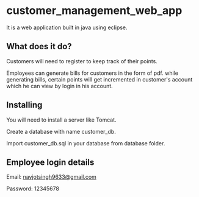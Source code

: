 # customer_management_web_app
It is a web application built in java using eclipse. 

## What does it do?
Customers will need to register to keep track of their points.

Employees can generate bills for customers in the form of pdf. while generating bills, certain points will get incremented in customer's account which he can view by login in his account.

## Installing
You will need to install a server like Tomcat.

Create a database with name customer_db.

Import customer_db.sql in your database from database folder.

## Employee login details

Email: navjotsingh9633@gmail.com

Password: 12345678
